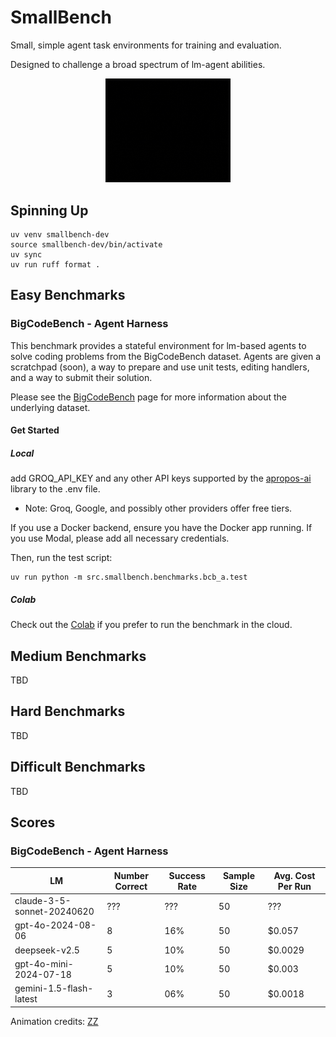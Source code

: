 # SmallBench

Small, simple agent task environments for training and evaluation.

Designed to challenge a broad spectrum of lm-agent abilities.

<p align="middle">
  <img src="https://raw.githubusercontent.com/JoshuaPurtell/SmallBench/main/assets/data_science_small.gif" width="200" />
</p>

## Spinning Up
```
uv venv smallbench-dev
source smallbench-dev/bin/activate
uv sync
uv run ruff format .
```

## Easy Benchmarks

### BigCodeBench - Agent Harness

This benchmark provides a stateful environment for lm-based agents to solve coding problems from the BigCodeBench dataset. Agents are given a scratchpad (soon), a way to prepare and use unit tests, editing handlers, and a way to submit their solution.

Please see the [BigCodeBench](https://bigcode-bench.github.io) page for more information about the underlying dataset.

#### Get Started

##### Local
add GROQ_API_KEY and any other API keys supported by the [apropos-ai](https://github.com/JoshuaPurtell/Apropos) library to the .env file.
- Note: Groq, Google, and possibly other providers offer free tiers.

If you use a Docker backend, ensure you have the Docker app running. If you use Modal, please add all necessary credentials.

Then, run the test script:
```
uv run python -m src.smallbench.benchmarks.bcb_a.test
```

##### Colab
Check out the [Colab](https://drive.google.com/file/d/1bPMrS2IhWffeeWWIGAISHzktbJUsAmpX/view?usp=sharing) if you prefer to run the benchmark in the cloud.


## Medium Benchmarks
TBD

## Hard Benchmarks
TBD

## Difficult Benchmarks
TBD

## Scores

### BigCodeBench - Agent Harness
| LM | Number Correct | Success Rate | Sample Size | Avg. Cost Per Run |
| --- | --- | --- | --- | --- |
| claude-3-5-sonnet-20240620 | ??? | ??? | 50 | ??? | 
| gpt-4o-2024-08-06 | 8 | 16% | 50 | $0.057 | 
| deepseek-v2.5 | 5 | 10% | 50 | $0.0029 |
| gpt-4o-mini-2024-07-18 | 5 | 10% | 50 | $0.003 |
| gemini-1.5-flash-latest | 3 | 06% | 50 | $0.0018 | 

Animation credits: [ZZ](https://x.com/mikezangus)
